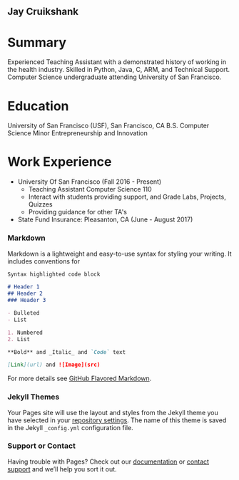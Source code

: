 ## Jay Cruikshank

# Summary
Experienced Teaching Assistant with a demonstrated history of working in the health industry. Skilled in Python, Java, C, ARM, and Technical Support. Computer Science undergraduate attending University of San Francisco. 

# Education
University of San Francisco (USF), San Francisco, CA 
B.S. Computer Science 
Minor Entrepreneurship and Innovation

# Work Experience
- University Of San Francisco (Fall 2016 - Present)
  - Teaching Assistant Computer Science 110
  -	Interact with students providing support, and Grade Labs, Projects, Quizzes
  - Providing guidance for other TA's
- State Fund Insurance: Pleasanton, CA (June - August 2017)


### Markdown

Markdown is a lightweight and easy-to-use syntax for styling your writing. It includes conventions for

```markdown
Syntax highlighted code block

# Header 1
## Header 2
### Header 3

- Bulleted
- List

1. Numbered
2. List

**Bold** and _Italic_ and `Code` text

[Link](url) and ![Image](src)
```

For more details see [GitHub Flavored Markdown](https://guides.github.com/features/mastering-markdown/).

### Jekyll Themes

Your Pages site will use the layout and styles from the Jekyll theme you have selected in your [repository settings](https://github.com/jaycruiks/jaycruiks.github.io/settings). The name of this theme is saved in the Jekyll `_config.yml` configuration file.

### Support or Contact

Having trouble with Pages? Check out our [documentation](https://help.github.com/categories/github-pages-basics/) or [contact support](https://github.com/contact) and we’ll help you sort it out.
